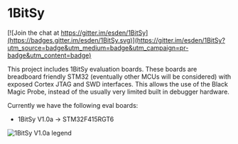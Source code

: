 # 1BitSy

[![Join the chat at https://gitter.im/esden/1BitSy](https://badges.gitter.im/esden/1BitSy.svg)](https://gitter.im/esden/1BitSy?utm_source=badge&utm_medium=badge&utm_campaign=pr-badge&utm_content=badge)

This project includes 1BitSy evaluation boards. These boards are breadboard friendly STM32 (eventually other MCUs will be considered) with exposed Cortex JTAG and SWD interfaces. This allows the use of the Black Magic Probe, instead of the usually very limited built in debugger hardware.

Currently we have the following eval boards:

* 1BitSy V1.0a -> STM32F415RGT6

![1BitSy V1.0a legend](/doc/1bitsy_v1_0_legend.png)
